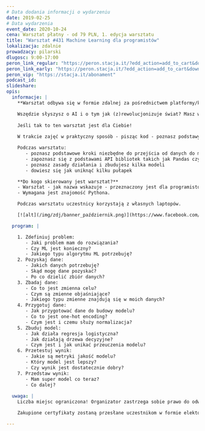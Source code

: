 ```yaml
---
# Data dodania informacji o wydarzeniu
date: 2019-02-25
# Data wydarzenia
event_date: 2020-10-24
cena: Warsztat płatny - od 79 PLN, 1. edycja warsztatu
title: "Warsztat #431 Machine Learning dla programistów"
lokalizacja: zdalnie
prowadzacy: pilarski
dlugosc: 9:00-17:00
peron_link_regular: "https://peron.stacja.it/?edd_action=add_to_cart&download_id=3445&edd_options[price_id]=1"
peron_link_early: "https://peron.stacja.it/?edd_action=add_to_cart&download_id=3445&edd_options[price_id]=2"
peron_vip: "https://stacja.it/abonament"
podcast_id:
slideshare:
opis:
  informacje: |
    **Warsztat odbywa się w formie zdalnej za pośrednictwem platformy/komunikatora online, z wykorzystaniem dźwięku, obrazu z kamery, udostępniania ekranu komputera prowadzącego i uczestników.** 

    Wszędzie słyszysz o AI i o tym jak (z)rewolucjonizuje świat? Masz wrażenie że mimo że każdy o tym mówi to nie do końca wiadomo czym są te całe modele? Najłatwiej zrozumieć Ci nowe pojęcia przez kod? 
    
    Jeśli tak to ten warsztat jest dla Ciebie!
    
    W trakcie zajęć w praktyczny sposób - pisząc kod - poznasz podstawy niezbędne do przygotowania danych i trenowania własnych modeli, jak również połączysz abstrakcyjne pojęcia z konkretnymi funkcjami i klasami. Zajrzyj za zasłonę hype'u i przekonaj się że poznanie kilku narzędzi i zasad może otworzyć wachlarz nowych możliwości i ciekawych wyzwań

    Podczas warsztatu:
       - poznasz podstawowe kroki niezbędne do przejścia od danych do modelu
       - zapoznasz się z podstawami API bibliotek takich jak Pandas czy Scikit-learn
       - poznasz zasady działania i zbudujesz kilka modeli
       - dowiesz się jak uniknąć kilku pułapek

    **Do kogo skierowany jest warsztat?** 
    - Warsztat - jak nazwa wskazuje - przeznaczony jest dla programistów :) 
    - Wymagana jest znajomość Pythona.

    Podczas warsztatu uczestnicy korzystają z własnych laptopów. 

    [![alt](/img/zdj/banner_październik.png)](https://www.facebook.com/StacjaIT)

  program: |

    1. Zdefiniuj problem:
       - Jaki problem mam do rozwiązania?
       - Czy ML jest konieczny?
       - Jakiego typu algorytmu ML potrzebuję?
    2. Pozyskaj dane:
       - Jakich danych potrzebuję?
       - Skąd mogę dane pozyskać?
       - Po co dzielić zbiór danych?
    3. Zbadaj dane:
       - Co to jest zmienna celu?
       - Czym są zmienne objaśniające?
       - Jakiego typu zmienne znajdują się w moich danych?
    4. Przygotuj dane:
       - Jak przygotować dane do budowy modelu?
       - Co to jest one-hot encoding?
       - Czym jest i czemu służy normalizacja?
    5. Zbuduj model:
       - Jak działa regresja logistyczna?
       - Jak działają drzewa decyzyjne?
       - Czym jest i jak unikać przeuczenia modelu?
    6. Przetestuj wynik:
       - Jakie są metryki jakość modelu?
       - Który model jest lepszy?
       - Czy wynik jest dostatecznie dobry?
    7. Przedstaw wynik:
       - Mam super model co teraz?
       - Co dalej?
  
  uwaga: |
    Liczba miejsc ograniczona! Organizator zastrzega sobie prawo do odwołania wydarzenia w przypadku niezgłoszenia się minimalnej liczby uczestników.

    Zakupione certyfikaty zostaną przesłane uczestnikom w formie elektoronicznej po warsztacie. Jeśli chcesz otrzymać zakupiony certyfikat w formie papierowej, zgłoś to mailowo na adres kontakt@stacja.it.

---
```

